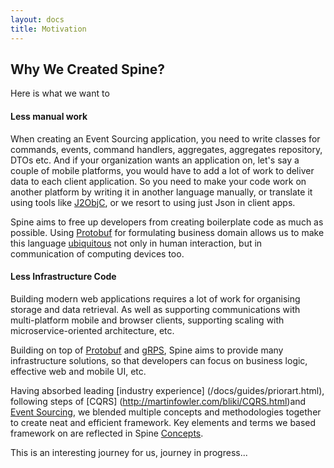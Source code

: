 ```yaml
---
layout: docs
title: Motivation
---
```


<h2 class="page-header">Why We Created Spine?</h2>
 Here is what we want to 

#### Less manual work 
When creating an Event Sourcing application, you need to write classes for commands, events, command handlers, aggregates, aggregates repository, DTOs etc. 
And if your organization wants an application on, let's say a couple of mobile platforms, you would have to add a lot of work to deliver data to each client application. 
So you need to make your code work on another platform by writing it in another language manually, or translate it using tools like [J2ObjC](http://j2objc.org/), or we resort to using just Json in client apps.

Spine aims to free up developers from creating boilerplate code as much as possible. 
Using [Protobuf](https://developers.google.com/protocol-buffers/docs/overview) for formulating business domain allows us
 to make this language [ubiquitous](http://martinfowler.com/bliki/UbiquitousLanguage.html) not only in human interaction, but in communication of computing devices too.


#### Less Infrastructure Code
Building modern web applications requires a lot of work for organising storage and data retrieval. As well as supporting communications with multi-platform mobile and browser clients, supporting scaling with microservice-oriented architecture, etc. 

Building on top of [Protobuf](https://developers.google.com/protocol-buffers/docs/overview) and [gRPS](http://www.grpc.io/docs/), Spine aims to provide many infrastructure solutions, so that developers can focus on business logic, effective web and mobile UI, etc.


Having absorbed leading [industry experience] (/docs/guides/priorart.html), following steps of [CQRS] (http://martinfowler.com/bliki/CQRS.html)and [Event Sourcing](http://martinfowler.com/eaaDev/EventSourcing.html), we blended multiple concepts and methodologies together to create neat and efficient framework. Key elements and terms we based framework on are reflected in Spine [Concepts](/docs/quides/concepts.html). 


This is an interesting journey for us, journey in progress...